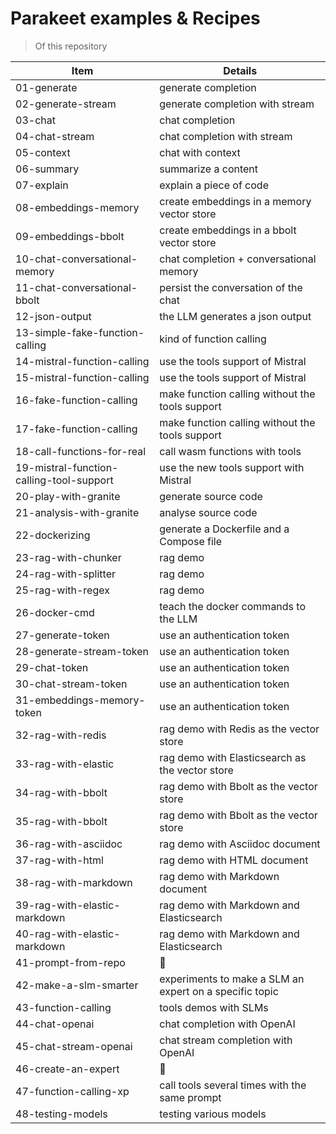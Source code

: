 # Parakeet examples & Recipes

> Of this repository

| Item | Details |
| --- | --- |
| 01-generate | generate completion |
| 02-generate-stream | generate completion with stream |
| 03-chat | chat completion |
| 04-chat-stream | chat completion with stream |
| 05-context | chat with context |
| 06-summary | summarize a content |
| 07-explain | explain a piece of code |
| 08-embeddings-memory | create embeddings in a memory vector store |
| 09-embeddings-bbolt | create embeddings in a bbolt vector store |
| 10-chat-conversational-memory | chat completion + conversational memory |
| 11-chat-conversational-bbolt | persist the conversation of the chat |
| 12-json-output | the LLM generates a json output |
| 13-simple-fake-function-calling | kind of function calling |
| 14-mistral-function-calling | use the tools support of Mistral |
| 15-mistral-function-calling | use the tools support of Mistral |
| 16-fake-function-calling | make function calling without the tools support |
| 17-fake-function-calling | make function calling without the tools support |
| 18-call-functions-for-real | call wasm functions with tools |
| 19-mistral-function-calling-tool-support | use the new tools support with Mistral |
| 20-play-with-granite | generate source code |
| 21-analysis-with-granite | analyse source code |
| 22-dockerizing | generate a Dockerfile and a Compose file |
| 23-rag-with-chunker | rag demo |
| 24-rag-with-splitter | rag demo |
| 25-rag-with-regex | rag demo |
| 26-docker-cmd | teach the docker commands to the LLM |
| 27-generate-token | use an authentication token |
| 28-generate-stream-token | use an authentication token |
| 29-chat-token | use an authentication token |
| 30-chat-stream-token | use an authentication token |
| 31-embeddings-memory-token | use an authentication token |
| 32-rag-with-redis | rag demo with Redis as the vector store |
| 33-rag-with-elastic | rag demo with Elasticsearch as the vector store |
| 34-rag-with-bbolt | rag demo with Bbolt as the vector store |
| 35-rag-with-bbolt | rag demo with Bbolt as the vector store |
| 36-rag-with-asciidoc | rag demo with Asciidoc document |
| 37-rag-with-html | rag demo with HTML document |
| 38-rag-with-markdown | rag demo with Markdown document |
| 39-rag-with-elastic-markdown | rag demo with Markdown and Elasticsearch |
| 40-rag-with-elastic-markdown | rag demo with Markdown and Elasticsearch |
| 41-prompt-from-repo | 🚧 |
| 42-make-a-slm-smarter | experiments to make a SLM an expert on a specific topic |
| 43-function-calling | tools demos with SLMs |
| 44-chat-openai | chat completion with OpenAI |
| 45-chat-stream-openai | chat stream completion with OpenAI |
| 46-create-an-expert | 🚧 |
| 47-function-calling-xp | call tools several times with the same prompt |
| 48-testing-models | testing various models |